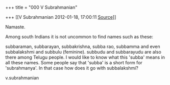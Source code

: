 +++
title = "000 V Subrahmanian"

+++
[[V Subrahmanian	2012-01-18, 17:00:11 [Source](https://groups.google.com/g/bvparishat/c/_G4iKzB6m3c)]]



Namaste.  
  
Among south Indians it is not uncommon to find names such as these:  
  
subbaraman, subbarayan, subbakrishna, subba rao, subbamma and even subbalakshmi and subbulu (feminine). subbudu and subbarayudu are also there among Telugu people. I would like to know what this 'subba' means in all these names. Some people say that 'subba' is a short form for 'subrahmanya'. In that case how does it go with subbalakshmi?  
  
v.subrahmanian  
  
  


